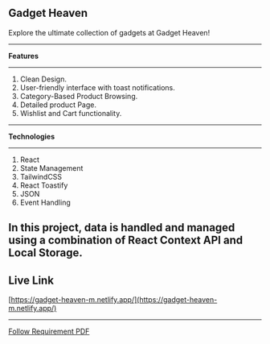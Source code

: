 **Gadget Heaven**  
---

Explore the ultimate collection of gadgets at Gadget Heaven\!

---

**Features** 

---

1. Clean Design.  
2. User-friendly interface with toast notifications.  
3. Category-Based Product Browsing.  
4. Detailed product Page.  
5. Wishlist and Cart functionality.

---

**Technologies**

---

1. React  
2. State Management  
3. TailwindCSS  
4. React Toastify  
5. JSON  
6. Event Handling

In this project, data is handled and managed using a combination of React Context API and Local Storage.  
---

**Live Link**  
---

[https://gadget-heaven-m.netlify.app/](https://gadget-heaven-m.netlify.app/)

---

[Follow Requirement PDF](./Batch-10_Assignment-08.pdf)